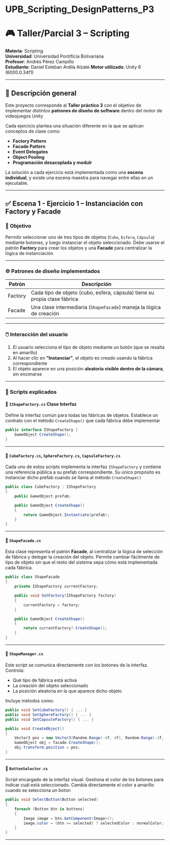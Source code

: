 # UPB_Scripting_DesignPatterns_P3

# 🎮 Taller/Parcial 3 – Scripting 

**Materia**: Scripting  
**Universidad**: Universidad Pontificia Bolivariana  
**Profesor**: Andrés Pérez Campillo   
**Estudiante**: Daniel Esteban Ardila Alzate
**Motor utilizado**: Unity 6 (6000.0.34f1)

---

## 🧠 Descripción general

Este proyecto corresponde al **Taller práctico 3** con el objetivo de implementar distintos **patrones de diseño de software** dentro del motor de videojuegos Unity

Cada ejercicio plantea una situación diferente en la que se aplican conceptos de clase como:

- **Factory Pattern**
- **Facade Pattern**
- **Event Delegates**
- **Object Pooling**
- **Programación desacoplada y modulr**

La solución a cada ejercicio está implementada como una **escena individual**, y existe una escena maestra para navegar entre ellas en un ejecutable.

---

## ✅ Escena 1 - Ejercicio 1 – Instanciación con Factory y Facade

### 🎯 Objetivo

Permitir seleccionar uno de tres tipos de objetos (`Cubo`, `Esfera`, `Cápsula`) mediante botones, y luego instanciar el objeto seleccionado. Debe usarse el patrón **Factory** para crear los objetos y una **Facade** para centralizar la lógica de instanciación

---

### ⚙️ Patrones de diseño implementados

| Patrón     | Descripción                                                                 |
|------------|------------------------------------------------------------------------------|
| Factory    | Cada tipo de objeto (cubo, esfera, cápsula) tiene su propia clase fábrica |
| Facade     | Una clase intermediaria (`ShapeFacade`) maneja la lógica de creación    |

---

### 🖱️ Interacción del usuario

1. El usuario selecciona el tipo de objeto mediante un botón (que se resalta en amarillo)
2. Al hacer clic en **"Instanciar"**, el objeto es creado usando la fábrica correspondiente
3. El objeto aparece en una posición **aleatoria visible dentro de la cámara**, sin encimarse

---

### 🧠 Scripts explicados

#### 🔹 `IShapeFactory.cs` Clase Interfaz

Define la interfaz común para todas las fábricas de objetos. Establece un contrato con el método `CreateShape()` que cada fábrica debe implementar

```csharp
public interface IShapeFactory {
    GameObject CreateShape();
}
```
---

#### 🔹 `CubeFactory.cs`, `SphereFactory.cs`, `CapsuleFactory.cs`

Cada uno de estos scripts implementa la interfaz `IShapeFactory` y contiene una referencia pública a su prefab correspondiente. Su único propósito es instanciar dicho prefab cuando se llama al método `CreateShape()`

```csharp
public class CubeFactory : IShapeFactory
{
    public GameObject prefab;

    public GameObject CreateShape()
    {
        return GameObject.Instantiate(prefab);
    }
}
```

---

#### 🔹 `ShapeFacade.cs`

Esta clase representa el patrón **Facade**, al centralizar la lógica de selección de fábrica y delegar la creación del objeto. Permite cambiar fácilmente de tipo de objeto sin que el resto del sistema sepa cómo está implementada cada fábrica.

```csharp
public class ShapeFacade
{
    private IShapeFactory currentFactory;

    public void SetFactory(IShapeFactory factory)
    {
        currentFactory = factory;
    }

    public GameObject CreateShape()
    {
        return currentFactory?.CreateShape();
    }
}
```

---

#### 🔹 `ShapeManager.cs`

Este script se comunica directamente con los botones de la interfaz. Controla:

* Qué tipo de fábrica está activa
* La creación del objeto seleccionado
* La posición aleatoria en la que aparece dicho objeto

Incluye métodos como:

```csharp
public void SetCubeFactory() { ... }
public void SetSphereFactory() { ... }
public void SetCapsuleFactory() { ... }

public void CreateObject()
{
    Vector3 pos = new Vector3(Random.Range(-4f, 4f), Random.Range(-2f, 2f), 0f);
    GameObject obj = facade.CreateShape();
    obj.transform.position = pos;
}
```

---

#### 🔹 `ButtonSelector.cs` 

Script encargado de la interfaz visual. Gestiona el color de los botones para indicar cuál está seleccionado. Cambia directamente el color a amarillo cuando se selecciona un boton

```csharp
public void SelectButton(Button selected)
{
    foreach (Button btn in buttons)
    {
        Image image = btn.GetComponent<Image>();
        image.color = (btn == selected) ? selectedColor : normalColor;
    }
}
```

---

